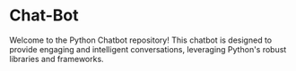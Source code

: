 # Chat-Bot
Welcome to the Python Chatbot repository! This chatbot is designed to provide engaging and intelligent conversations, leveraging Python's robust libraries and frameworks.
